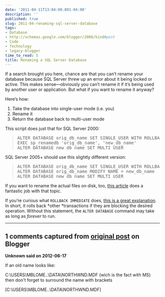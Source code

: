 ```yaml
---
date: '2011-04-11T13:04:00.001-04:00'
description: ''
published: true
slug: 2011-04-renaming-sql-server-database
tags:
- Database
- http://schemas.google.com/blogger/2008/kind#post
- Code
- Technology
- legacy-blogger
time_to_read: 5
title: Renaming a SQL Server Database
---
```



If a search brought you here, chance are that you can’t rename your database because SQL Server threw up an error about it being locked or active. This makes sense—obviously you can’t rename it if it’s being used by another user or application. But what if you want to rename it anyway?

Here’s how:  <ol>   <li>Take the database into single-user mode (i.e. you) </li>    <li>Rename it </li>    <li>Return the database back to multi-user mode </li> </ol>

This script does just that for SQL Server 2000:
<blockquote>   <pre class="csharpcode"><span class="kwrd">ALTER</span> <span class="kwrd">DATABASE</span> orig_db_name <span class="kwrd">SET</span> SINGLE_USER WITH ROLLBACK IMMEDIATE
<span class="kwrd">EXEC</span> sp_renamedb <span class="str">'orig_db_name'</span>, <span class="str">'new_db_name'</span>
<span class="kwrd">ALTER</span> <span class="kwrd">DATABASE</span> new_db_name <span class="kwrd">SET</span> MULTI_USER</pre>
</blockquote>


SQL Server 2005+ should use this slightly different version:

<blockquote>
  <pre class="csharpcode"><span class="kwrd">ALTER</span> <span class="kwrd">DATABASE</span> orig_db_name <span class="kwrd">SET</span> SINGLE_USER WITH ROLLBACK IMMEDIATE
<span class="kwrd">ALTER</span> <span class="kwrd">DATABASE</span> orig_db_name <span class="kwrd">MODIFY</span> NAME = new_db_name
<span class="kwrd">ALTER</span> <span class="kwrd">DATABASE</span> new_db_name <span class="kwrd">SET</span> MULTI_USER</pre>
</blockquote>


If you want to rename the actual files on disk, too, [this article](http://www.mssqltips.com/tip.asp?tip=1891) does a fantastic job with that topic.


If you’re curious what <code>ROLLBACK IMMEDIATE</code> does, [this is a great explanation](http://itknowledgeexchange.techtarget.com/sql-server/understanding-what-the-with-rollback-immediate-does/). In short, it rolls back *other *transactions if they are blocking the desired operation. Without this statement, the <code>ALTER DATABASE</code> command may take as long as *forever* to run.

---

## 1 comments captured from [original post](https://blog.wassupy.com/2011/04/renaming-sql-server-database.html) on Blogger

**Unknown said on 2012-06-17**

If an old name looks like:

C:\USERS\MBLOME\..\DATA\NORTHWND.MDF (wich is the fact with MS) then don't forget to surround the name with brackets

[C:\USERS\MBLOME\..\DATA\NORTHWND.MDF]

